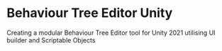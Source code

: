# Behaviour Tree Editor Unity
 Creating a modular Behaviour Tree Editor tool for Unity 2021 utilising UI builder and Scriptable Objects

